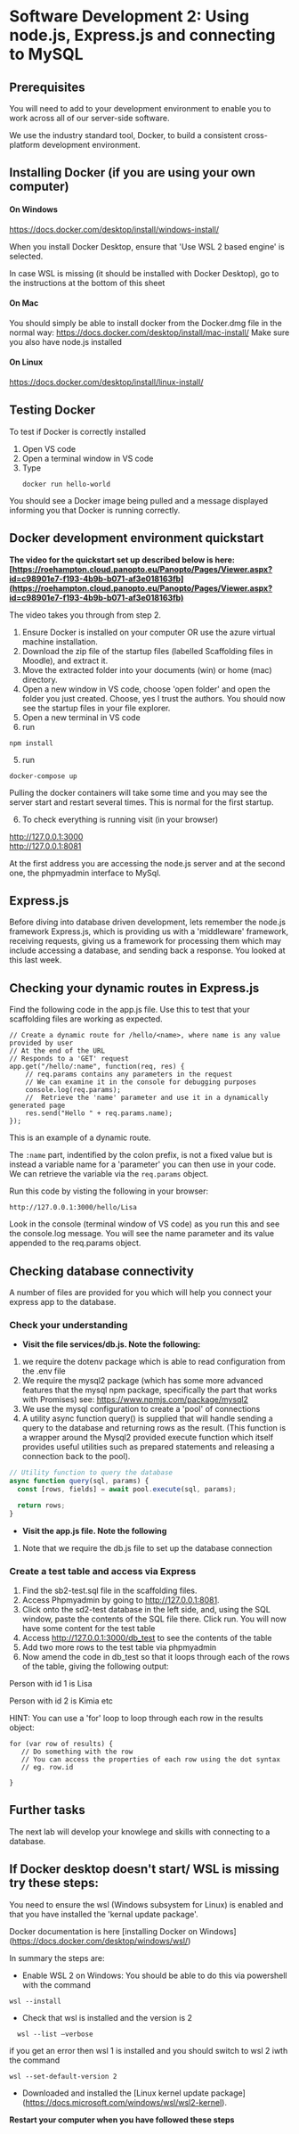 # Software Development 2: Using node.js, Express.js and connecting to MySQL

## Prerequisites

You will need to add to your development environment to enable you to work across all of our server-side software.

We use the industry  standard tool, Docker, to build a consistent cross-platform development environment.

## Installing Docker (if you are using your own computer)

#### On Windows

https://docs.docker.com/desktop/install/windows-install/

When you install Docker Desktop, ensure that 'Use WSL 2 based engine' is selected.

In case WSL is missing (it should be installed with Docker Desktop), go to the instructions at the bottom of this sheet


#### On Mac

You should simply be able to install docker from the Docker.dmg file in the normal way: https://docs.docker.com/desktop/install/mac-install/
Make sure you also have node.js installed


#### On Linux

https://docs.docker.com/desktop/install/linux-install/

## Testing Docker

To test if Docker is correctly installed

1. Open VS code
2. Open a terminal window in VS code
3. Type
   ```
   docker run hello-world
   ```
You should see a Docker image being pulled and a message displayed informing you that Docker is running correctly.


## Docker development environment quickstart

__The video for the quickstart set up described below is here: [https://roehampton.cloud.panopto.eu/Panopto/Pages/Viewer.aspx?id=c98901e7-f193-4b9b-b071-af3e018163fb](https://roehampton.cloud.panopto.eu/Panopto/Pages/Viewer.aspx?id=c98901e7-f193-4b9b-b071-af3e018163fb)__

The video takes you through from step 2.

1. Ensure Docker is installed on your computer OR use the azure virtual machine installation.
2. Download the zip file of the startup files (labelled Scaffolding files in Moodle), and extract it.
3. Move the extracted folder into your documents (win) or home (mac) directory.
2. Open a new window in VS code, choose 'open folder' and open the folder you just created. Choose, yes I trust the authors.  You should now see the startup files in your file explorer.
3. Open a new terminal in VS code
4. run 

```npm install```


5. run 

```docker-compose up```


Pulling the docker containers will take some time and you may see the server start and restart several times.  This is normal for the first startup.

6. To check everything is running visit (in your browser)

http://127.0.0.1:3000  
http://127.0.0.1:8081  

At the first address you are accessing the node.js server and at the second one, the phpmyadmin interface to MySql.


## Express.js

Before diving into database driven development, lets remember the node.js framework Express.js, which is providing us with a 'middleware' framework, receiving requests, giving us a framework for processing them which may include accessing a database, and sending back a response.  You looked at this last week.


## Checking your dynamic routes in Express.js

Find the following code in the app.js file. Use this to test that your scaffolding files are working as expected.

```
// Create a dynamic route for /hello/<name>, where name is any value provided by user
// At the end of the URL
// Responds to a 'GET' request
app.get("/hello/:name", function(req, res) {
    // req.params contains any parameters in the request
    // We can examine it in the console for debugging purposes
    console.log(req.params);
    //  Retrieve the 'name' parameter and use it in a dynamically generated page
    res.send("Hello " + req.params.name);
});
```

This is an example of a dynamic route. 

The ```:name``` part, indentified by the colon prefix, is not a fixed value but is instead a variable name for a 'parameter' you can then use in your code. We can retrieve the variable via the ```req.params``` object. 

Run this code by visting the following in your browser:

```
http://127.0.0.1:3000/hello/Lisa
```

Look in the console (terminal window of VS code) as you run this and see the console.log message.  You will see the name parameter and its value appended to the req.params object.


## Checking database connectivity

A number of files are provided for you which will help you connect your express app to the database.

### Check your understanding

  * __Visit the file services/db.js.  Note the following:__ 
 
   1. we require the dotenv package which is able to read configuration from the .env file
   2. We require the mysql2 package (which has some more advanced features that the mysql npm package, specifically the part that works with Promises) see: https://www.npmjs.com/package/mysql2
   3. We use the mysql configuration to create a 'pool' of connections
   4. A utility async function query() is supplied that will handle sending a query to the database and returning rows as the result. (This function is a wrapper around the Mysql2 provided execute function which itself provides useful utilities such as prepared statements and releasing a connection back to the pool).
   
```js
// Utility function to query the database
async function query(sql, params) {
  const [rows, fields] = await pool.execute(sql, params);

  return rows;
}
```
   
  * __Visit the app.js file. Note the following__
  
   1. Note that we require the db.js file to set up the database connection
   

### Create a test table and access via Express

   1. Find the sb2-test.sql file in the scaffolding files.
   2. Access Phpmyadmin by going to http://127.0.0.1:8081.
   3. Click onto the sd2-test database in the left side, and, using the SQL    window, paste the contents of the SQL file there.  Click run. You will now have some content for the test table
   4. Access http://127.0.0.1:3000/db_test to see the contents of the table
   5. Add two more rows to the test table via phpmyadmin
   6. Now amend the code in db_test so that it loops through each of the rows of the table, giving the following output:
   
Person with id 1 is Lisa

Person with id 2 is Kimia
etc

HINT:  You can use a 'for' loop to loop through each row in the results object:

```
for (var row of results) {
   // Do something with the row
   // You can access the properties of each row using the dot syntax
   // eg. row.id

}
```
  
   
   
## Further tasks
 
The next lab will develop your knowlege and skills with connecting to a database.



## If Docker desktop doesn't start/ WSL is missing try these steps:

You need to ensure the wsl (Windows subsystem for Linux) is enabled and that you have installed the 'kernal update package'. 

Docker documentation is here  [installing Docker on Windows] (https://docs.docker.com/desktop/windows/wsl/)

In summary the steps are:

   * Enable WSL 2 on Windows: You should be able to do this via powershell with the command
   
```
wsl --install
```

   * Check that wsl is installed and the version is 2
```
  wsl --list –verbose
```

if you get an error then wsl 1 is installed and you should switch to wsl 2 iwth the command

```
wsl --set-default-version 2
```


  * Downloaded and installed the [Linux kernel update package] (https://docs.microsoft.com/windows/wsl/wsl2-kernel).

__Restart your computer when you have followed these steps__
